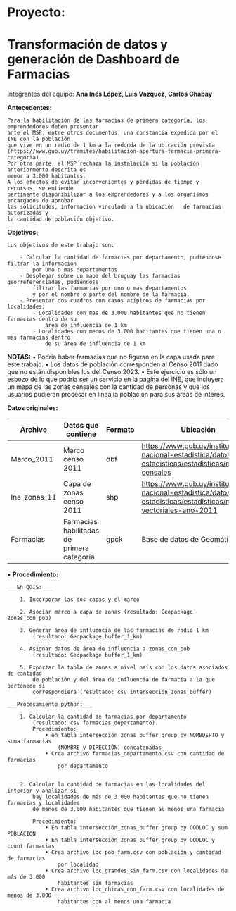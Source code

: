 # Proyecto:

# Transformación de datos y generación de Dashboard de Farmacias

Integrantes del equipo: __Ana Inés López, Luis Vázquez, Carlos Chabay__

__Antecedentes:__

	
    Para la habilitación de las farmacias de primera categoría, los emprendedores deben presentar
	ante el MSP, entre otros documentos, una constancia expedida por el INE con la población
	que vive en un radio de 1 km a la redonda de la ubicación prevista
	(https://www.gub.uy/tramites/habilitacion-apertura-farmacia-primera-categoria).
	Por otra parte, el MSP rechaza la instalación si la población anteriormente descrita es
	menor a 3.000 habitantes.
	A los efectos de evitar inconvenientes y pérdidas de tiempo y recursos, se entiende
	pertinente disponibilizar a los emprendedores y a los organismos encargados de aprobar
	las solicitudes, información vinculada a la ubicación	de farmacias autorizadas y
	la cantidad de población objetivo.

__Objetivos:__

	Los objetivos de este trabajo son:

		- Calcular la cantidad de farmacias por departamento, pudiéndose filtrar la información
			por uno o mas departamentos.
		- Desplegar sobre un mapa del Uruguay las farmacias georreferenciadas, pudiéndose
			filtrar las farmacias por uno o mas departamentos
			y por el nombre o parte del nombre de la farmacia.
		- Presentar dos cuadros con casos atípicos de farmacias por localidades:
			- Localidades con mas de 3.000 habitantes que no tienen farmacias dentro de su
				área de influencia de 1 km
			- Localidades con menos de 3.000 habitantes que tienen una o mas farmacias dentro
				de su área de influencia de 1 km


__NOTAS:__
 • Podría haber farmacias que no figuran en la capa usada para este trabajo.
 • Los datos de población corresponden al Censo 2011 dado que no están disponibles los
 	del Censo 2023.
 • Este ejercicio es sólo un esbozo de lo que podría ser un servicio en la página
 	del INE, que incluyera un mapa de las zonas censales con la cantidad de personas
	y que los usuarios pudieran procesar en línea la población para sus áreas de interés.

__Datos originales:__

Archivo | Datos que contiene | Formato | Ubicación |
-------- | -------- | ------- | ------- |
Marco_2011 | Marco censo 2011  | dbf | https://www.gub.uy/instituto-nacional-estadistica/datos-y-estadisticas/estadisticas/marcos-censales |
Ine_zonas_11 | Capa de zonas censo 2011 | shp | https://www.gub.uy/instituto-nacional-estadistica/datos-y-estadisticas/estadisticas/mapas-vectoriales-ano-2011 |
Farmacias | Farmacias habilitadas de primera categoría | gpck | Base de datos de Geomática |

• __Procedimiento:__

	___En QGIS:___

		1. Incorporar las dos capas y el marco

		2. Asociar marco a capa de zonas (resultado: Geopackage zonas_con_pob)

		3. Generar área de influencia de las farmacias de radio 1 km
			(resultado: Geopackage buffer_1_km)

		4. Asignar datos de área de influencia a zonas_con_pob
			(resultado: Geopackage buffer_1_km)

		5. Exportar la tabla de zonas a nivel país con los datos asociados de cantidad
			de población y del área de influencia de farmacia a la que pertenece si
			correspondiera (resultado: csv intersección_zonas_buffer)

	___Procesamiento python:___

		1. Calcular la cantidad de farmacias por departamento
			(resultado: csv farmacias_departamento).
			Procedimiento:
				• en tabla intersección_zonas_buffer group by NOMBDEPTO y suma farmacias
					(NOMBRE y DIRECCIÓN) concatenadas
				• Crea archivo farmacias_departamento.csv con cantidad de farmacias
					por departamento


		2. Calcular la cantidad de farmacias en las localidades del interior y analizar si
			hay localidades de más de 3.000 habitantes que no tienen farmacias y localidades
			de menos de 3.000 habitantes que tienen al menos una farmacia

			Procedimiento:
				• En tabla intersección_zonas_buffer group by CODLOC y sum POBLACION
				• En tabla intersección_zonas_buffer group by CODLOC y count farmacias
				• Crea archivo loc_pob_farm.csv con población y cantidad de farmacias
					por localidad
				• Crea archivo loc_grandes_sin_farm.csv con localidades de más de 3.000
					habitantes sin farmacias
				• Crea archivo loc_chicas_con_farm.csv con localidades de menos de 3.000
					habitantes con al menos una farmacia
